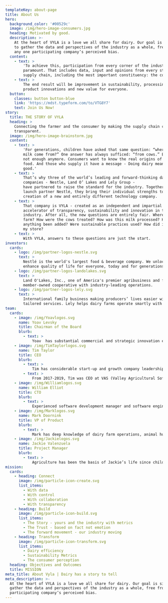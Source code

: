 ```yaml
---
templateKey: about-page
title: About Us
hero:
  background_color: '#00529c'
  image: /img/hero-image-consumers.jpg
  heading: Motivated by good.
  description: >-
    At the heart of VYLA is a love we all share for dairy. Our goal is simple:
    to gather the data and perspectives of the industry as a whole, free from
    any one participating company’s perceived bias.
  content:
    - text: >
        'To achieve this, participation from every corner of the industry is
        paramount. That includes data, input and opinions from every step in the
        supply chain, including the most important constituency: the consumer.'
    - text: >
        The end result will be improvement in sustainability, processing,
        product innovations and new value for everyone.
  button:
    classes: button button-blue
    link: 'https://mdst.typeform.com/to/VTG8Y7'
    text: Join Us Now!
story:
  title: THE STORY OF VYLA
  heading: >
    Connecting the farmer and the consumer by making the supply chain completely
    transparent.
  image: /img/hero-image-brainstorm.jpg
  content:
    - text: >
        'For generations, children have asked that same question: “where does
        milk come from?” One answer has always sufficed: “from cows.” But that’s
        not enough anymore. Consumers want to know the real origins of their
        food. And those who supply it have a message - Doing dairy means doing
        good.'
    - text: >
        That’s why three of the world’s leading and forward-thinking dairy
        companies - Nestle, Land O’ Lakes and Lely Group -
        have partnered to raise the standard for the industry. Together with
        launch partner Nestlé, they bring their individual strengths to the
        creation of a new and entirely different technology company.
    - text: >
        That company is VYLA - created as an independent and impartial
        accelerator of transparency, sustainability and innovation in the dairy
        industry. After all, the new questions are entirely fair. Where was the
        farm? How were the cows treated? How was this milk processed? Has
        anything been added? Were sustainable practices used? How did it get to
        my store?
    - text: >
        With VYLA, answers to these questions are just the start.
investors:
  cards:
    - logo: /img/partner-logos-nestle.svg
      text: >
        Nestlé is the world's largest food & beverage company. We unlock the power of food to
        enhance quality of life for everyone, today and for generations to come.
    - logo: /img/partner-logos-landolakes.svg
      text: >
        Land O'Lakes, Inc., one of America's premier agribusiness and food companies, is a 
        member-owned cooperative with industry-leading operations.
    - logo: /img/partner-logos-lely.svg
      text: >
        International family business making producers’ lives easier with innovative solutions and
        tailored services. Lely helps dairy farms operate smartly with the use of management systems.
team:
  cards:
    - image: /img/Yoavlogos.svg
      name: Yoav Levsky
      title: Chairman of the Board
      blurb:
        - text: >
            Yoav  has substantial commercial and strategic innovation experience with over 20 years in the dairy industry and precise farming business. In recent years, Mr. Levsky dedicate much of his time to lead an industry wide effort to  address some of the main challenges our food eco system is facing. He has a substantial network within the food ecosystem, which he is bringing together to collectively resolve these challenges.
    - image: /img/TimTaylorlogos.svg
      name: Tim Taylor
      title: CEO
      blurb:
        - text: >
            Tim has considerable start-up and growth company leadership experience on an international scale. He has been the founder and CEO of three manufacturing start-ups in the electronics and dental markets. In 2007 Tim joined Telogis, Inc. (now Verizon Connect) as COO. The company is a provider of cloud-based software in the mobile resource management and fleet optimization space.
        - text: >
            From 2017-2019, Tim was CEO at VAS (Valley Agricultural Software). At VAS, he led the transformation of the company from 100% “on-premise” software to being the leading Cloud platform for dairy operations.
    - image: /img/Williamlogos.svg
      name: William Elliot
      title: CTO
      blurb:
        - text: >
            Experienced software development manager and software engineer with passion for software development and empowering teams to solve real world problems delivering solutions that work and perform well. With 30 years experience working with numerous database technologies have a strong data metric driven approach to problem solving and increasingly looking to leverage technology to provide better solutions, more reliably and quickly in today’s big data environments.
    - image: /img/Marklogos.svg
      name: Mark Doornink
      title: VP of Product
      blurb:
        - text: >
            Mark has deep knowledge of dairy farm operations, animal husbandry, farm management & dairy industry ecosystem. He has a proven ability to adapt and implement technology that improves dairy farm efficiency & profitability. With decades of practical experience in support, planning & design of cloud-based software solutions, Mark is recognized for leading product and development teams to transition from on-premise licensed software to SaaS revenue, cloud-based applications.
    - image: /img/Jackielogos.svg
      name: Jackie Valenzuela
      title: Project Manager
      blurb:
        - text: >
            Agriculture has been the basis of Jackie’s life since childhood. Growing up in the hills amongst beef cattle sent her to pursue a degree in Animal Science from California Polytechnic University on the central coast of California. Through a journey that involved entrepreneurship, Jackie fit well into a Project Manager role at VAS and grew into an Integration Product Manager. In this role she has managed over 230 projects to meet both short-term and long-term company goals. Jackie understands the identification, organization, and progression to launch a successful product on time and with purpose.
mission:
  cards:
    - heading: Connect
      image: /img/particle-icon-create.svg
      list_items:
        - With data
        - With control
        - With collaboration
        - With transparency
    - heading: Build
      image: /img/particle-icon-build.svg
      list_items:
        - The Story - yours and the industry with metrics
        - The Trust - based on fact not emotion
        - The forward movement - our industry moving
    - heading: Transform
      image: /img/particle-icon-transform.svg
      list_items:
        - Dairy efficiency
        - Sustainability Metrics
        - The consumer perception
  heading: Objectives and Outcomes
  title: MISSION
meta_title: About Vyla | Dairy has a story to tell
meta_description: >-
  At the heart of VYLA is a love we all share for dairy. Our goal is simple: to
  gather the data and perspectives of the industry as a whole, free from any one
  participating company’s perceived bias.
---
```


